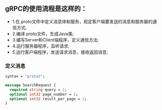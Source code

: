 ## gRPC的使用流程是这样的：
* 1.在.proto文件中定义消息体和服务，规定客户端要发送的消息和服务器的通信方式;
* 2.编译.proto文件，生成Java类;
* 3.编写Server和Client端程序，定义通信方法;
* 4.运行服务器程序，监听请求;
* 5.运行客户端程序，发送请求消息，接收返回消息;

### 定义消息
```protobuf
syntax = "proto2";

message SearchRequest {
  required string query = 1;
  optional int32 page_number = 2;
  optional int32 result_per_page = 3;
}
```
